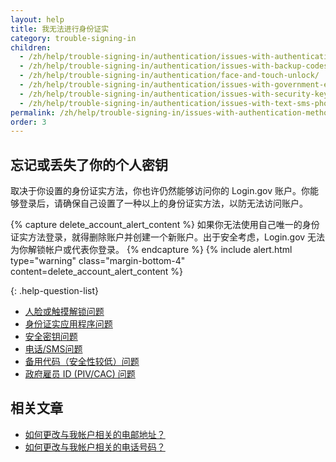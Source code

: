 ```yaml
---
layout: help
title: 我无法进行身份证实
category: trouble-signing-in
children:
  - /zh/help/trouble-signing-in/authentication/issues-with-authentication-application/
  - /zh/help/trouble-signing-in/authentication/issues-with-backup-codes/
  - /zh/help/trouble-signing-in/authentication/face-and-touch-unlock/
  - /zh/help/trouble-signing-in/authentication/issues-with-government-employee-id-piv-cac/
  - /zh/help/trouble-signing-in/authentication/issues-with-security-key/
  - /zh/help/trouble-signing-in/authentication/issues-with-text-sms-phone-call/
permalink: /zh/help/trouble-signing-in/issues-with-authentication-methods/
order: 3
---
```


## 忘记或丢失了你的个人密钥

取决于你设置的身份证实方法，你也许仍然能够访问你的 Login.gov 账户。你能够登录后，请确保自己设置了一种以上的身份证实方法，以防无法访问账户。

{% capture delete_account_alert_content %}
如果你无法使用自己唯一的身份证实方法登录，就得删除账户并创建一个新账户。出于安全考虑，Login.gov 无法为你解锁帐户或代表你登录。
{% endcapture %}
{% include alert.html type="warning" class="margin-bottom-4" content=delete_account_alert_content %}

{: .help-question-list}
* [人脸或触摸解锁问题](/zh/help/trouble-signing-in/authentication/face-and-touch-unlock/)
* [身份证实应用程序问题](/zh/help/trouble-signing-in/authentication/issues-with-authentication-application/)
* [安全密钥问题](/zh/help/trouble-signing-in/authentication/issues-with-security-key/)
* [电话/SMS问题](/zh/help/trouble-signing-in/authentication/issues-with-text-sms-phone-call/)
* [备用代码（安全性较低）问题](/zh/help/trouble-signing-in/authentication/issues-with-backup-codes/)
* [政府雇员 ID (PIV/CAC) 问题](/zh/help/trouble-signing-in/authentication/issues-with-government-employee-id-piv-cac/)

## 相关文章

* [如何更改与我帐户相关的电邮地址？](/zh/help/manage-your-account/change-your-email-address/)
* [如何更改与我帐户相关的电话号码？](/zh/help/manage-your-account/change-your-phone-number/)
